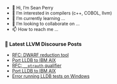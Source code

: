 - 👋 Hi, I’m Sean Perry
- 👀 I’m interested in compilers (c++, COBOL, llvm)
- 🌱 I’m currently learning ...
- 💞️ I’m looking to collaborate on ...
- 📫 How to reach me ...

<!---
s66perry/s66perry is a ✨ special ✨ repository because its `README.md` (this file) appears on your GitHub profile.
You can click the Preview link to take a look at your changes.
--->
### 📕 Latest LLVM Discourse Posts

<!-- DISCOURSE-LLVM:START -->
- [RFC: DWARF reduction tool](https://discourse.llvm.org/t/rfc-dwarf-reduction-tool/80781#post_2)
- [Port LLDB to IBM AIX](https://discourse.llvm.org/t/port-lldb-to-ibm-aix/80640?page=2#post_22)
- [RFC: `__ptrauth` qualifier](https://discourse.llvm.org/t/rfc-ptrauth-qualifier/80710#post_3)
- [Port LLDB to IBM AIX](https://discourse.llvm.org/t/port-lldb-to-ibm-aix/80640?page=2#post_21)
- [Error running LLDB tests on Windows](https://discourse.llvm.org/t/error-running-lldb-tests-on-windows/76302#post_9)
<!-- DISCOURSE-LLVM:END -->
